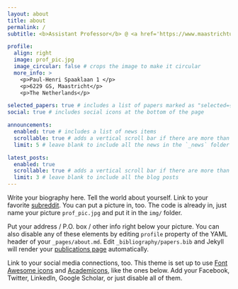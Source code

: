 ```yaml
---
layout: about
title: about
permalink: /
subtitle: <b>Assistant Professor</b> @ <a href='https://www.maastrichtuniversity.nl/'>Maastricht University</a> | <b>Previously:</b> Senior Researcher @ <a href='https://home.cern/science/experiments/alice'>CERN</a> | Senior Researcher @ <a href='https://www.iti.gr/iti/en/home/'>CERTH/ITI</a>

profile:
  align: right
  image: prof_pic.jpg
  image_circular: false # crops the image to make it circular
  more_info: >
    <p>Paul-Henri Spaaklaan 1 </p>
    <p>6229 GS, Maastricht</p>
    <p>The Netherlands</p>

selected_papers: true # includes a list of papers marked as "selected={true}"
social: true # includes social icons at the bottom of the page

announcements:
  enabled: true # includes a list of news items
  scrollable: true # adds a vertical scroll bar if there are more than 3 news items
  limit: 5 # leave blank to include all the news in the `_news` folder

latest_posts:
  enabled: true
  scrollable: true # adds a vertical scroll bar if there are more than 3 new posts items
  limit: 3 # leave blank to include all the blog posts
---
```


Write your biography here. Tell the world about yourself. Link to your favorite [subreddit](http://reddit.com). You can put a picture in, too. The code is already in, just name your picture `prof_pic.jpg` and put it in the `img/` folder.

Put your address / P.O. box / other info right below your picture. You can also disable any of these elements by editing `profile` property of the YAML header of your `_pages/about.md`. Edit `_bibliography/papers.bib` and Jekyll will render your [publications page](/al-folio/publications/) automatically.

Link to your social media connections, too. This theme is set up to use [Font Awesome icons](https://fontawesome.com/) and [Academicons](https://jpswalsh.github.io/academicons/), like the ones below. Add your Facebook, Twitter, LinkedIn, Google Scholar, or just disable all of them.
